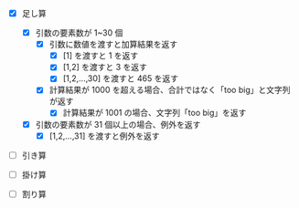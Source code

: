 - [x] 足し算

  - [x] 引数の要素数が 1~30 個
    - [x] 引数に数値を渡すと加算結果を返す
      - [x] [1] を渡すと 1 を返す
      - [x] [1,2] を渡すと 3 を返す
      - [x] [1,2,...,30] を渡すと 465 を返す
    - [x] 計算結果が 1000 を超える場合、合計ではなく「too big」と文字列が返す
      - [x] 計算結果が 1001 の場合、文字列「too big」を返す
  - [x] 引数の要素数が 31 個以上の場合、例外を返す
    - [x] [1,2,...,31] を渡すと例外を返す

- [ ] 引き算
- [ ] 掛け算
- [ ] 割り算
